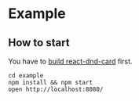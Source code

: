 # Example

## How to start
You have to [build react-dnd-card](https://github.com/jas-chen/react-dnd-card#build-this-project) first.
```
cd example
npm install && npm start
open http://localhost:8080/
```
